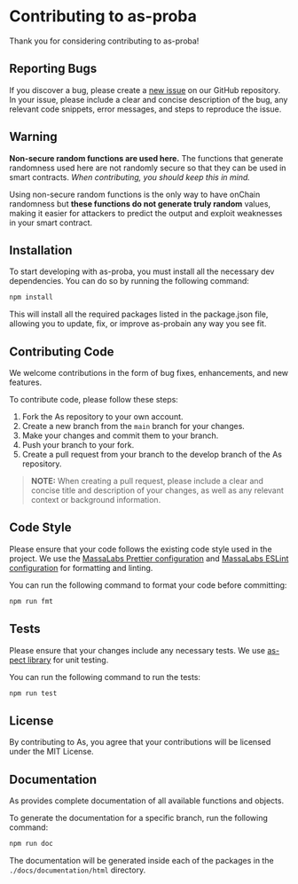 # Contributing to as-proba
Thank you for considering contributing to as-proba!

## Reporting Bugs
If you discover a bug, please create a [new issue](https://github.com/massalabs/as/issues/new?assignees=&labels=issue%3Abug&template=bug.md&title=) on our GitHub repository.
In your issue, please include a clear and concise description of the bug, any relevant code snippets, error messages, and steps to reproduce the issue.

## Warning
**Non-secure random functions are used here.**
The functions that generate randomness used here are not randomly secure so that they can be used in smart contracts. *When contributing, you should keep this in mind.*

Using non-secure random functions is the only way to have onChain randomness but **these functions do not generate truly random** values, making it easier for attackers to predict the output and exploit weaknesses in your smart contract.

## Installation
To start developing with as-proba, you must install all the necessary dev dependencies. You can do so by running the following command:

```sh
npm install
```

This will install all the required packages listed in the package.json file, allowing you to update, fix, or improve as-probain any way you see fit. 

## Contributing Code
We welcome contributions in the form of bug fixes, enhancements, and new features.

To contribute code, please follow these steps:

1. Fork the As repository to your own account.
2. Create a new branch from the `main` branch for your changes.
3. Make your changes and commit them to your branch.
4. Push your branch to your fork.
5. Create a pull request from your branch to the develop branch of the As repository.

> **NOTE:** When creating a pull request, please include a clear and concise title and description of your changes, as well as any relevant context or background information.

## Code Style
Please ensure that your code follows the existing code style used in the project.
We use the [MassaLabs Prettier configuration](https://github.com/massalabs/prettier-config-as) and [MassaLabs ESLint configuration](https://github.com/massalabs/eslint-config) for formatting and linting.

You can run the following command to format your code before committing:

```sh
npm run fmt
```

## Tests

Please ensure that your changes include any necessary tests.
We use [as-pect library](https://as-pect.gitbook.io/as-pect/) for unit testing.

You can run the following command to run the tests:

```sh
npm run test
```

## License
By contributing to As, you agree that your contributions will be licensed under the MIT License.

## Documentation
As provides complete documentation of all available functions and objects.

To generate the documentation for a specific branch, run the following command:

```sh
npm run doc
```

The documentation will be generated inside each of the packages in the `./docs/documentation/html` directory.
